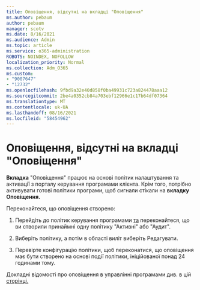 ```yaml
---
title: Оповіщення, відсутні на вкладці "Оповіщення"
ms.author: pebaum
author: pebaum
manager: scotv
ms.date: 8/16/2021
ms.audience: Admin
ms.topic: article
ms.service: o365-administration
ROBOTS: NOINDEX, NOFOLLOW
localization_priority: Normal
ms.collection: Adm_O365
ms.custom:
- "9007647"
- "12732"
ms.openlocfilehash: 9fbd9a32e40d858f0ba49931c723a824478aaa12
ms.sourcegitcommit: 2be4a0352cb84a703ebf12966e1c17b64df07364
ms.translationtype: MT
ms.contentlocale: uk-UA
ms.lasthandoff: 08/16/2021
ms.locfileid: "58454962"
---
```

# <a name="alerts-missing-from-alerts-tab"></a>Оповіщення, відсутні на вкладці "Оповіщення"

**Вкладка** "Оповіщення" працює на основі політик налаштування та активації з порталу керування програмами клієнта. Крім того, потрібно активувати готові політики програми, щоб сигнали стікали на **вкладку Оповіщення.** 

Переконайтеся, що оповіщення створено:

1. Перейдіть до політик керування програмами [та](https://compliance.microsoft.com/m365appprotection?viewid=policies) переконайтеся, що ви створили принаймні одну політику "Активні" або "Аудит".

1. Виберіть політику, а потім  в області виліт виберіть Редагувати. 

1. Перевірте конфігурацію політики, щоб переконатися, що оповіщення має бути створено на основі події політики, ініційованої понад 24 годинами тому.

Докладні відомості про оповіщення в управлінні програмами див. в цій [сторінці.](https://docs.microsoft.com/microsoft-365/compliance/app-governance-detect-remediate-get-started)
